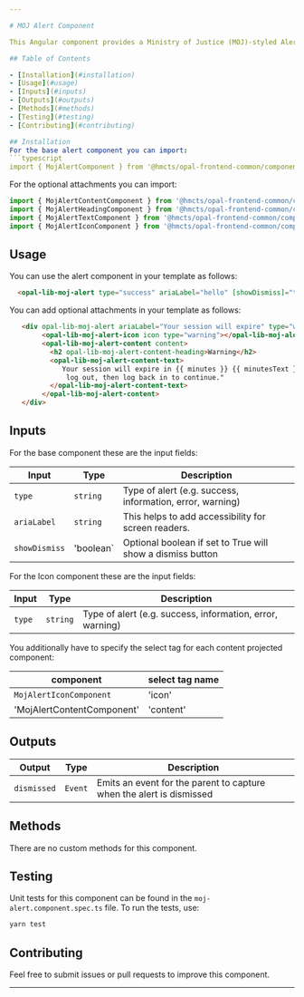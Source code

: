 ```yaml
---

# MOJ Alert Component

This Angular component provides a Ministry of Justice (MOJ)-styled Alerts, typically used to display important announcements or notifications.

## Table of Contents

- [Installation](#installation)
- [Usage](#usage)
- [Inputs](#inputs)
- [Outputs](#outputs)
- [Methods](#methods)
- [Testing](#testing)
- [Contributing](#contributing)

## Installation
For the base alert component you can import:
```typescript
import { MojAlertComponent } from '@hmcts/opal-frontend-common/components/moj/moj-alert';
```

For the optional attachments you can import:
```typescript
import { MojAlertContentComponent } from '@hmcts/opal-frontend-common/components/moj/moj-alert';
import { MojAlertHeadingComponent } from '@hmcts/opal-frontend-common/components/moj/moj-alert';
import { MojAlertTextComponent } from '@hmcts/opal-frontend-common/components/moj/moj-alert';
import { MojAlertIconComponent } from '@hmcts/opal-frontend-common/components/moj/moj-alert';
```


## Usage

You can use the alert component in your template as follows:

```html
  <opal-lib-moj-alert type="success" ariaLabel="hello" [showDismiss]="true" (dismissed)="handleDismissedAlert()></opal-lib-moj-alert>
```

You can add optional attachments in your template as follows:
```html
   <div opal-lib-moj-alert ariaLabel="Your session will expire" type="warning">
        <opal-lib-moj-alert-icon icon type="warning"></opal-lib-moj-alert-icon>
        <opal-lib-moj-alert-content content>
          <h2 opal-lib-moj-alert-content-heading>Warning</h2>
          <opal-lib-moj-alert-content-text>
             Your session will expire in {{ minutes }} {{ minutesText }}. Please save your work and
              log out, then log back in to continue."
          </opal-lib-moj-alert-content-text>
        </opal-lib-moj-alert-content>
   </div>
```


## Inputs
For the base component these are the input fields:

| Input         | Type     | Description                                                 |
| ------------  | -------- | ---------------------------------------------------------   |
| `type`        | `string` | Type of alert (e.g. success, information, error, warning)   |
| `ariaLabel`   | `string` | This helps to add accessibility for screen readers.         |
| `showDismiss` | 'boolean`| Optional boolean if set to True will show a dismiss button  |

For the Icon component these are the input fields:

| Input         | Type     | Description                                                 |
| ------------  | -------- | ---------------------------------------------------------   |
| `type`        | `string` | Type of alert (e.g. success, information, error, warning)   |



You additionally have to specify the select tag for each content projected component:

| component                      | select tag name          |
| ------------------------------ | ------------------------ | 
| `MojAlertIconComponent`        | 'icon'                   | 
| 'MojAlertContentComponent'     | 'content'                | 




## Outputs

| Output        | Type     | Description                                                            |
| ------------  | -------- | --------------------------------------------------------------------   |
| `dismissed`   | `Event`  | Emits an event for the parent to capture when the alert is dismissed   |


## Methods

There are no custom methods for this component.

## Testing

Unit tests for this component can be found in the `moj-alert.component.spec.ts` file. To run the tests, use:

```bash
yarn test
```

## Contributing

Feel free to submit issues or pull requests to improve this component.

---
```

